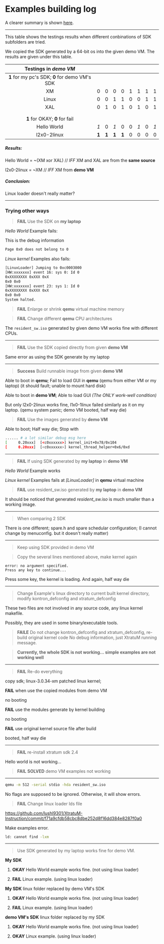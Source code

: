 # Examples building log

A clearer summary is shown [here](https://github.com/lushl9301/XtratuM-Instruction/blob/master/Problem%20Summary.md).

----------------


This table shows the testings results when different conbinations of SDK subfolders are tried.

We copied the SDK generated by a 64-bit os into the given demo VM. The results are given under this table.

|              Testings in *demo VM*             |       |       |       |       |   |     |   |     |
|:----------------------------------------------:|:-----:|:-----:|:-----:|:-----:|:-:|:---:|:-:|:---:|
| **1** for my pc's SDK; **0** for demo VM's SDK |       |       |       |       |   |     |   |     |
|                       XM                       |   0   |   0   |   0   |   0   | 1 |  1  | 1 |  1  |
|                      Linux                     |   0   |   0   |   1   |   1   | 0 |  0  | 1 |  1  |
|                       XAL                      |   0   |   1   |   0   |   1   | 0 |  1  | 0 |  1  |
|                                                |       |       |       |       |   |     |   |     |
|                                                |       |       |       |       |   |     |   |     |
|         **1** for OKAY; **0** for fail         |       |       |       |       |   |     |   |     |
|                   Hello World                  |  *1*  |   0   |  *1*  |   0   | 0 | *1* | 0 | *1* |
|                   l2x0-2linux                  | **1** | **1** | **1** | **1** | 0 |  0  | 0 |  0  |

##### Results:

Hello World = ~(XM xor XAL) // *IFF* XM and XAL are from the **same source**

l2x0-2linux = ~XM // *IFF* XM from **demo VM**

##### Conclusion:

Linux loader doesn't really matter?


----------------


### Trying other ways
> **FAIL** Use the SDK on **my laptop**

*Hello World* Example fails:

This is the debug information
```sh
Page 0x0 does not belong to 0
```

*Linux kernel* Examples also fails:

```sh
[LinuxLoader] Jumping to 0xc0003000
[HW:xxxxxxx] event 16: sys 0: Id 0
0xXXXXXXXX 0xXXX 0xX
0x0 0x0
[HW:xxxxxxx] event 23: sys 1: Id 0
0xXXXXXXXX 0xXXX 0xX
0x0 0x0
System halted.
```

> **FAIL** Enlarge or shrink **qemu** virtual machine memory

> **FAIL** Change different **qemu** CPU architectures

The ```resident_sw.iso``` generated by given demo VM works fine with different CPUs.


-------


> **FAIL** Use the SDK copied directly from given **demo VM**

Same error as using the SDK generate by my laptop


-------


> **Success** Build runnable image from given **demo VM**

Able to boot in **qemu**; Fail to load GUI in **qemu** (qemu from either VM or my laptop) (it should fault; unable to mount hard disk)

Able to boot in **demo VM**; Able to load GUI *(The ONLY work-well condition)*

But only l2x0-2linux works fine, l1x0-1linux failed similarly as it on my laptop. (qemu system panic; demo VM booted, half way die)

> **FAIL** Use the images generated by **demo VM**

Able to boot; Half way die; Stop with
```sh
...... # a lot similar debug msg here
[     0.20xxx]  [<c0xxxxxx>] kernel_init+0x78/0x104
[     0.20xxx]  [<c0xxxxxx>] kernel_thread_helper+0x6/0xd
```


-------


> **FAIL** If using SDK generated by **my laptop** in **demo VM**

*Hello World* Example works

*Linux kernel* Examples fails at *\[LinuxLoader\]* in **qemu** virtual machine

> **FAIL** use resident_sw.iso generated by **my laptop** in **demo VM**

It should be noticed that generated *resident_sw.iso* is much smaller than a working image.


-------


> When comparing 2 SDK

There is one different; spare.h and spare schedular configuration; (I cannot change by menuconfig. but it doesn't really matter)


-------


> Keep using SDK provided in demo VM

> Copy the several lines mentioned above, make kernel again

```
error: no argument specified.
Press any key to continue...
```

Press some key, the kernel is loading. And again, half way die


-------


> Change Example's linux directory to current built kernel directory, modify kontron_defconfig and xtratum_defconfig

These two files are not involved in any source code, any linux kernel makefile.

Possibly, they are used in some binary/executable tools.

> **FAILE** Do not change kontron_defconfig and xtratum_defconfig, re-build original kernel code
No debug information, just XtratuM running message.


> **Currently, the whole SDK is not working... simple examples are not working well**


-------


> **FAIL** Re-do everything

copy sdk; linux-3.0.34-xm patched linux kernel;

**FAIL** when use the copied modules from demo VM

no booting

**FAIL** use the modules generate by kernel building

no booting

**FAIL** use original kernel source file after build

booted, half way die


-------


> **FAIL** re-install xtratum sdk 2.4

Hello world is not working...

> **FAIL** **SOLVED** demo VM examples not working


-------


```sh
qemu -m 512 -serial stdio -hda resident_sw.iso
```
No flags are supposed to be ignored. Otherwise, it will show errors.

> **FAIL** Change linux loader lds file

https://github.com/lushl9301/XtratuM-Instruction/commit/f71a9cfdb58cbc8dbe252d8f16dd384e8287f0a0

Make examples error.

```sh
ld: cannot find -lxm
```

-------


> Use SDK generated by my laptop works fine for demo VM.

**My SDK**

1. **OKAY** Hello World example works fine. (not using linux loader)

2. **FAIL** Linux example. (using linux loader)

**My SDK** linux folder replaced by demo VM's SDK

1. **OKAY** Hello World example works fine. (not using linux loader)

2. **FAIL** Linux example. (using linux loader)

**demo VM's SDK** linux folder replaced by my SDK

1. **OKAY** Hello World example works fine. (not using linux loader)

2. **OKAY** Linux example. (using linux loader)
